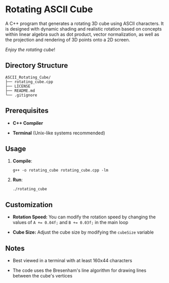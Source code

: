 # Rotating ASCII Cube

A C++ program that generates a rotating 3D cube using ASCII characters. It is designed with dynamic shading and realistic rotation based on concepts within linear algebra such as dot product, vector normalization, as well as the projection and rendering of 3D points onto a 2D screen.

*Enjoy the rotating cube*!

## Directory Structure

```
ASCII_Rotating_Cube/
├── rotating_cube.cpp
├── LICENSE
├── README.md
└── .gitignore
```

## Prerequisites

* **C++ Compiler**

* **Terminal** (Unix-like systems recommended)

## Usage

1. **Compile**:
   ```
   g++ -o rotating_cube rotating_cube.cpp -lm
   ```

2. **Run**:
   ```
   ./rotating_cube
   ```

## Customization

* **Rotation Speed:** You can modify the rotation speed by changing the values of `A += 0.04f;` and `B += 0.03f;` in the main loop

* **Cube Size:** Adjust the cube size by modifying the `cubeSize` variable

## Notes

* Best viewed in a terminal with at least 160x44 characters

* The code uses the Bresenham's line algorithm for drawing lines between the cube's vertices
